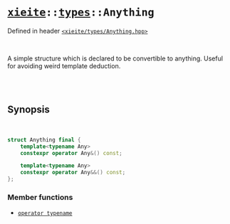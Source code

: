 # [`xieite`](../../README.md)`::`[`types`](../../docs/types.md)`::Anything`
Defined in header [`<xieite/types/Anything.hpp>`](../../include/xieite/types/Anything.hpp)

<br/>

A simple structure which is declared to be convertible to anything. Useful for avoiding weird template deduction.

<br/><br/>

## Synopsis

<br/>

```cpp
struct Anything final {
	template<typename Any>
	constexpr operator Any&() const;

	template<typename Any>
	constexpr operator Any&&() const;
};
```
### Member functions
- [`operator typename`](../../docs/types/Anything/operatorCast.md)
